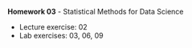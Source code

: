 **Homework 03** - Statistical Methods for Data Science

* Lecture exercise: 02
* Lab exercises: 03, 06, 09
